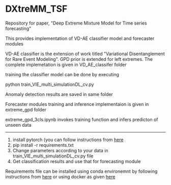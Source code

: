 # DXtreMM_TSF

Repository for paper, "Deep Extreme Mixture Model for Time series forecasting"

This provides implementation of VD-AE classifier model and forecaster modules

VD-AE classifier is the extension of work titled "Variational Disentanglement for Rare Event Modeling". GPD prior is extended for left extremes. The complete implemetation is given in VD_AE_classifer folder

training the classifier model can be done by executing

python train_VIE_multi_simulationDL_cv.py

Anomaly detection results are saved in same folder

Forecaster modules training and inference implementaion is given in extreme_gpd folder

extreme_gpd_3cls.ipynb invokes training function and infers predicton of unseen data

-----------------------
1. install pytorch (you can follow instructions from [here](https://pytorch.org/get-started/locally/)
2. pip install -r requirements.txt
3. Change parameters according to your data in train_VIE_multi_simulationDL_cv.py file
4. Get classification results and use that for forecasting module

Requirements file can be installed using conda environemnt by following instructions from [here](https://pytorch.org/get-started/locally/) or using docker as given [here](https://pytorch.org/get-started/locally/)
 

